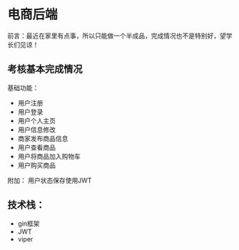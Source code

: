 # 电商后端
前言：最近在家里有点事，所以只能做一个半成品，完成情况也不是特别好，望学长们见谅！
## 考核基本完成情况
基础功能：
-  用户注册
-  用户登录
-  用户个人主页
-  用户信息修改
-  商家发布商品信息
-  用户查看商品
-  用户将商品加入购物车
-  用户购买商品

附加：
用户状态保存使用JWT

## 技术栈：
-  gin框架
-  JWT
-  viper

